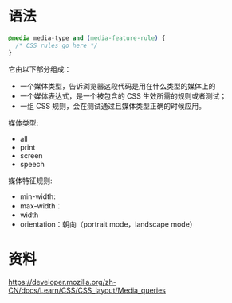 # 语法

```css
@media media-type and (media-feature-rule) {
  /* CSS rules go here */
}
```

它由以下部分组成：

- 一个媒体类型，告诉浏览器这段代码是用在什么类型的媒体上的
- 一个媒体表达式，是一个被包含的 CSS 生效所需的规则或者测试；
- 一组 CSS 规则，会在测试通过且媒体类型正确的时候应用。

媒体类型:

- all
- print
- screen
- speech

媒体特征规则:

- min-width:
- max-width：
- width
- orientation：朝向（portrait mode，landscape mode）

# 资料

https://developer.mozilla.org/zh-CN/docs/Learn/CSS/CSS_layout/Media_queries